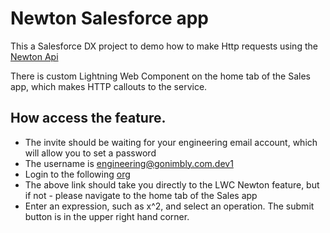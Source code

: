 # Newton Salesforce app

This a Salesforce DX project to demo how to make Http requests using the [Newton Api](https://github.com/aunyks/newton-api)

There is custom Lightning Web Component on the home tab of the Sales app, which makes HTTP callouts to the service.

## How access the feature.

 - The invite should be waiting for your engineering email account, which will allow you to set a password
 - The username is engineering@gonimbly.com.dev1
 - Login to the following [org](https://customer-connect-469-dev-ed.lightning.force.com/lightning/page/home)
 - The above link should take you directly to the LWC Newton feature, but if not - please navigate to the home tab of the Sales app
 - Enter an expression, such as x^2, and select an operation. The submit button is in the upper right hand corner.
